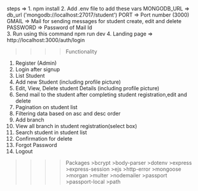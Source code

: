 steps =>
    1. npm install 
    2. Add .env file to add these vars
            MONGODB_URL => db_url ('mongodb://localhost:27017/student')
            PORT        => Port number (3000)
            GMAIL       => Mail for sending messages for student create, edit and delete
            PASSWORD    => Password of Mail Id            
    3. Run using this command
       npm run dev
    4. Landing page => 
        http://localhost:3000/auth/login

>>>>Functionality

1. Register (Admin) 
2. Login after signup 
3. List Student
4. Add new Student (including profile picture)
5. Edit, View, Delete student Details (including profile picture)
6. Send  mail to the student after completing student registration,edit and delete 
7. Pagination on student list 
8. Filtering data based on asc and desc order
9. Add branch
10. View all branch in student registration(select box)
11. Search student in student list
12. Confirmation for delete
13. Forgot Password
14. Logout


>>>>Packages
    >bcrypt
    >body-parser
    >dotenv
    >express
    >express-session
    >ejs
    >http-error
    >mongoose
    >morgan
    >multer
    >nodemailer
    >passport
    >passport-local
    >path

 


